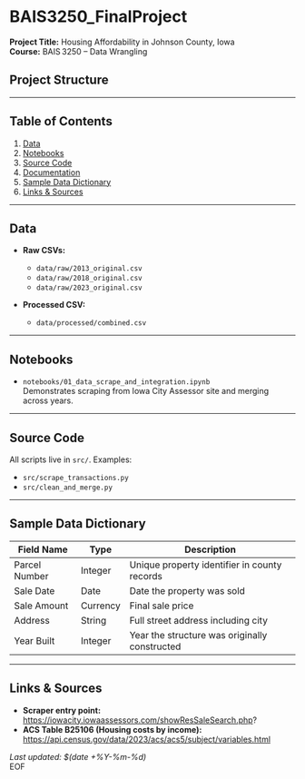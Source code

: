 # BAIS3250_FinalProject

**Project Title:** Housing Affordability in Johnson County, Iowa  
**Course:** BAIS 3250 – Data Wrangling  

## Project Structure
---

## Table of Contents

1. [Data](#data)  
2. [Notebooks](#notebooks)  
3. [Source Code](#src)  
4. [Documentation](#docs)  
5. [Sample Data Dictionary](#sample-data-dictionary)  
6. [Links & Sources](#links--sources)  

---

## Data

- **Raw CSVs:**  
  - `data/raw/2013_original.csv`  
  - `data/raw/2018_original.csv`  
  - `data/raw/2023_original.csv`  

- **Processed CSV:**  
  - `data/processed/combined.csv`  

---

## Notebooks

- `notebooks/01_data_scrape_and_integration.ipynb`  
  Demonstrates scraping from Iowa City Assessor site and merging across years.

---

## Source Code

All scripts live in `src/`. Examples:  
- `src/scrape_transactions.py`  
- `src/clean_and_merge.py`  

---

## Sample Data Dictionary

| Field Name      | Type     | Description                                             |
|-----------------|----------|---------------------------------------------------------|
| Parcel Number   | Integer  | Unique property identifier in county records           |
| Sale Date       | Date     | Date the property was sold                              |
| Sale Amount     | Currency | Final sale price                                        |
| Address         | String   | Full street address including city                      |
| Year Built      | Integer  | Year the structure was originally constructed           |

---

## Links & Sources

- **Scraper entry point:**  
  https://iowacity.iowaassessors.com/showResSaleSearch.php?  
- **ACS Table B25106 (Housing costs by income):**  
  https://api.census.gov/data/2023/acs/acs5/subject/variables.html  

*Last updated: $(date +%Y-%m-%d)*  
EOF
